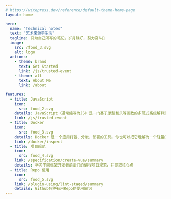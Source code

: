 ```yaml
---
# https://vitepress.dev/reference/default-theme-home-page
layout: home

hero:
  name: "Technical notes"
  text: "艺术来源于生活"
  tagline: 只为自己所写的笔记，岁月静好，努力奋斗💪
  image:
    src: /food_3.svg
    alt: logo
  actions:
    - theme: brand
      text: Get Started
      link: /js/trusted-event
    - theme: alt
      text: About Me
      link: /about

features:
  - title: JavaScript
    icon:
      src: food_2.svg
    details: JavaScript（通常缩写为JS）是一门基于原型和头等函数的多范式高级解释型编程语言，它支持面向对象程序设计、指令式编程和函数式编程。
    link: /js/trusted-event
  - title: Docker
    icon:
      src: food_3.svg
    details: Docker 是一个应用打包、分发、部署的工具。你也可以把它理解为一个轻量的虚拟机，它只虚拟你软件需要的运行环境，多余的一点都不要。
    link: /docker/inspect
  - title: 项目规范
    icon:
      src: food_4.svg
    link: /specification/create-vue/summary
    details: 学习不同框架开发者前辈们的编程项目规范，并提取核心点
  - title: Repo 使用
    icon:
      src: food_5.svg
    link: /plugin-using/lint-staged/summary
    details: Github各种有用Repo的使用简记
---
```

